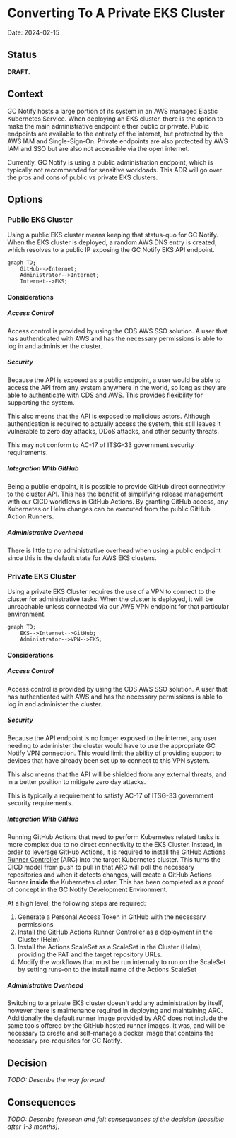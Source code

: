 # Converting To A Private EKS Cluster

Date: 2024-02-15

## Status

**DRAFT**.

## Context

GC Notify hosts a large portion of its system in an AWS managed Elastic Kubernetes Service. When deploying an EKS cluster, there is the option to make the main administrative endpoint either public or private. Public endpoints are available to the entirety of the internet, but protected by the AWS IAM and Single-Sign-On. Private endpoints are also protected by AWS IAM and SSO but are also not accessible via the open internet. 

Currently, GC Notify is using a public administration endpoint, which is typically not recommended for sensitive workloads. This ADR will go over the pros and cons of public vs private EKS clusters.

## Options

### Public EKS Cluster

Using a public EKS cluster means keeping that status-quo for GC Notify. When the EKS cluster is deployed, a random AWS DNS entry is created, which resolves to a public IP exposing the GC Notify EKS API endpoint.  

```mermaid
graph TD;
    GitHub-->Internet;
    Administrator-->Internet;
    Internet-->EKS;
```
#### Considerations

##### Access Control

Access control is provided by using the CDS AWS SSO solution. A user that has authenticated with AWS and has the necessary permissions is able to log in and administer the cluster.

##### Security

Because the API is exposed as a public endpoint, a user would be able to access the API from any system anywhere in the world, so long as they are able to authenticate with CDS and AWS. This provides flexibility for supporting the system.

This also means that the API is exposed to malicious actors. Although authentication is required to actually access the system, this still leaves it vulnerable to zero day attacks, DDoS attacks, and other security threats. 

This may not conform to AC-17 of ITSG-33 government security requirements.

##### Integration With GitHub

Being a public endpoint, it is possible to provide GitHub direct connectivity to the cluster API. This has the benefit of simplifying release management with our CICD workflows in GitHub Actions. By granting GitHub access, any Kubernetes or Helm changes can be executed from the public GitHub Action Runners.

##### Administrative Overhead

There is little to no administrative overhead when using a public endpoint since this is the default state for AWS EKS clusters. 

### Private EKS Cluster

Using a private EKS Cluster requires the use of a VPN to connect to the cluster for administrative tasks. When the cluster is deployed, it will be unreachable unless connected via our AWS VPN endpoint for that particular environment.


```mermaid
graph TD;
    EKS-->Internet-->GitHub;
    Administrator-->VPN-->EKS;
```
   
#### Considerations

##### Access Control

Access control is provided by using the CDS AWS SSO solution. A user that has authenticated with AWS and has the necessary permissions is able to log in and administer the cluster.

##### Security

Because the API endpoint is no longer exposed to the internet, any user needing to administer the cluster would have to use the appropriate GC Notify VPN connection. This would limit the ability of providing support to devices that have already been set up to connect to this VPN system. 

This also means that the API will be shielded from any external threats, and in a better position to mitigate zero day attacks. 

This is typically a requirement to satisfy AC-17 of ITSG-33 government security requirements.

##### Integration With GitHub

Running GitHub Actions that need to perform Kubernetes related tasks is more complex due to no direct connectivity to the EKS Cluster. Instead, in order to leverage GitHub Actions, it is required to install the [GitHub Actions Runner Controller](https://github.com/actions/actions-runner-controller) (ARC) into the target Kubernetes cluster. This turns the CICD model from push to pull in that ARC will poll the necessary repositories and when it detects changes, will create a GitHub Actions Runner **inside** the Kubernetes cluster. This has been completed as a proof of concept in the GC Notify Development Environment. 

At a high level, the following steps are required:
1. Generate a Personal Access Token in GitHub with the necessary permissions
1. Install the GitHub Actions Runner Controller as a deployment in the Cluster (Helm)
1. Install the Actions ScaleSet as a ScaleSet in the Cluster (Helm), providing the PAT and the target repository URLs.
1. Modify the workflows that must be run internally to run on the ScaleSet by setting runs-on to the install name of the Actions ScaleSet

##### Administrative Overhead

Switching to a private EKS cluster doesn't add any administration by itself, however there is maintenance required in deploying and maintaining ARC. Additionally the default runner image provided by ARC does not include the same tools offered by the GitHub hosted runner images. It was, and will be necessary to create and self-manage a docker image that contains the necessary pre-requisites for GC Notify. 

## Decision

_TODO: Describe the way forward._

## Consequences

_TODO: Describe foreseen and felt consequences of the decision (possible after 1-3 months)._
